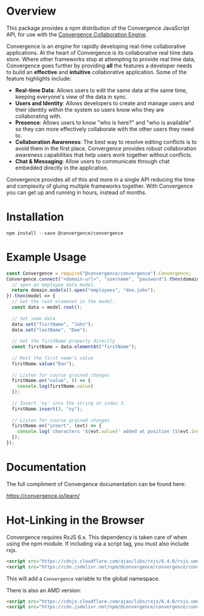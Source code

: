 # Overview
This package provides a npm distribution of the Convergence JavaScript API, for use with the [Convergence Collaboration Engine](https://convergence.io).

Convergence is an engine for rapidly developing real-time collaborative applications. At the heart of Convergence is its collaborative real time data store. Where other frameworks stop at attempting to provide real time data, Convergence goes further by providing **all** the features a developer needs to build an **effective** and **intuitive** collaborative application. Some of the feature highlights include:

* **Real-time Data**: Allows users to edit the same data at the same time, keeping everyone's view of the data in sync.
* **Users and Identity**: Allows developers to create and manage users and their identity within the system so users know who they are collaborating with.
* **Presence**: Allows users to know "who is here?" and "who is available" so they can more effectively collaborate with the other users they need to.
* **Collaboration Awareness**: The best way to resolve editing conflicts is to avoid them in the first place. Convergence provides robust collaboration awareness capabilities that help users work together without conflicts.
* **Chat & Messaging**: Allow users to communicate through chat embedded directly in the application.

Convergence provides all of this and more in a single API reducing the time and complexity of gluing multiple frameworks together. With Convergence you can get up and running in hours, instead of months.

# Installation
```shell
npm install --save @convergence/convergence
```

# Example Usage
```javascript
const Convergence = require("@convergence/convergence").Convergence;
Convergence.connect("<domain-url>", "username", "password").then(domain => {
  // open an employee data model.
  return domain.models().open("employees", "doe.john");
}).then(model => {
  // Get the root elemenet in the model.
  const data = model.root();
  
  // Set some data
  data.set("fisrtName", "John");
  data.set("lastName", "Doe");
  
  // Get the firstName property directly
  const firstName = data.elementAt("firstName");
  
  // Rest the first name's value
  firstName.value("Dan");
  
  // Listen for course grained changes
  firstName.on("value", () => {
    console.log(firstName.value)
  });
  
  // Insert 'ny' into the string at index 3.
  firstName.insert(3, "ny");
  
  // Listen for course grained changes
  firstName.on("insert", (evt) => {
    console.log(`characters '${evt.value}' added at position (${evt.index})`)
  });
});
```

# Documentation
The full compliment of Convergence documentation can be found here:

https://convergence.io/learn/

# Hot-Linking in the Browser
Convergence requires RxJS 6.x.  This dependency is taken care of when using the npm module.  If including via a script tag, you must also include rxjs.

```html
<script src="https://cdnjs.cloudflare.com/ajax/libs/rxjs/6.4.0/rxjs.umd.min.js"></script>
<script src="https://cdn.jsdelivr.net/npm/@convergence/convergence/convergence.global.js"></script>
```

This will add a `Convergence` variable to the global namespace.

There is also an AMD version:
```html
<script src="https://cdnjs.cloudflare.com/ajax/libs/rxjs/6.4.0/rxjs.umd.min.js"></script>
<script src="https://cdn.jsdelivr.net/npm/@convergence/convergence/convergence.amd.js"></script>
```
